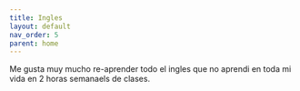 ```yaml
---
title: Ingles
layout: default
nav_order: 5
parent: home
---
```

Me gusta muy mucho re-aprender todo el ingles que no aprendi en toda mi vida en 2 horas semanaels de clases.
